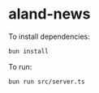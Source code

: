 # aland-news

To install dependencies:

```bash
bun install
```

To run:

```bash
bun run src/server.ts
```
